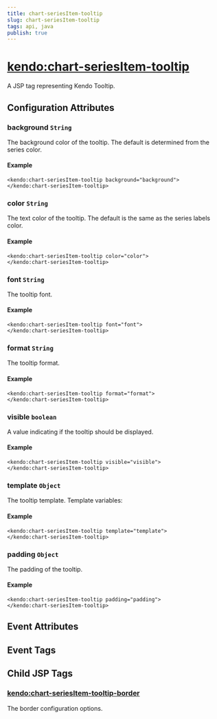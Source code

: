 ```yaml
---
title: chart-seriesItem-tooltip
slug: chart-seriesItem-tooltip
tags: api, java
publish: true
---
```


# <kendo:chart-seriesItem-tooltip>
A JSP tag representing Kendo Tooltip.

## Configuration Attributes


### background `String`

The background color of the tooltip. The default is determined from the series color.

#### Example
    <kendo:chart-seriesItem-tooltip background="background">
    </kendo:chart-seriesItem-tooltip>
    

### color `String`

The text color of the tooltip. The default is the same as the series labels color.

#### Example
    <kendo:chart-seriesItem-tooltip color="color">
    </kendo:chart-seriesItem-tooltip>
    

### font `String`

The tooltip font.

#### Example
    <kendo:chart-seriesItem-tooltip font="font">
    </kendo:chart-seriesItem-tooltip>
    

### format `String`

The tooltip format.

#### Example
    <kendo:chart-seriesItem-tooltip format="format">
    </kendo:chart-seriesItem-tooltip>
    

### visible `boolean`

A value indicating if the tooltip should be displayed.

#### Example
    <kendo:chart-seriesItem-tooltip visible="visible">
    </kendo:chart-seriesItem-tooltip>
    

### template `Object`

The tooltip template.
Template variables:

#### Example
    <kendo:chart-seriesItem-tooltip template="template">
    </kendo:chart-seriesItem-tooltip>
    

### padding `Object`

The padding of the tooltip.

#### Example
    <kendo:chart-seriesItem-tooltip padding="padding">
    </kendo:chart-seriesItem-tooltip>
    

## Event Attributes


## Event Tags
 

## Child JSP Tags

### [<kendo:chart-seriesItem-tooltip-border>](/api/wrappers/jsp/chart/seriesitem-tooltip-border)

The border configuration options.
 
